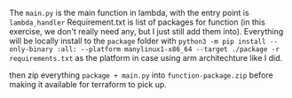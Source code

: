 The `main.py` is the main function in lambda, with the entry point is `lambda_handler`
Requirement.txt is list of packages for function (in this exercise, we don't really need any, but I just still add them into). Everything will be locally install to the `package` folder with `python3 -m pip install --only-binary :all: --platform manylinux1-x86_64 --target ./package -r requirements.txt` as the platform in case using arm architechture like I did.

then zip everything `package + main.py` into `function-package.zip` before making it available for terraform to pick up.